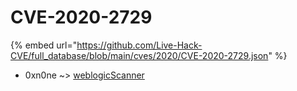# CVE-2020-2729
{% embed url="https://github.com/Live-Hack-CVE/full_database/blob/main/cves/2020/CVE-2020-2729.json" %}

* 0xn0ne ~> [weblogicScanner](https://www.alice-snow.ru/2020/database/cve-2020-2729/weblogicscanner-0xn0ne)